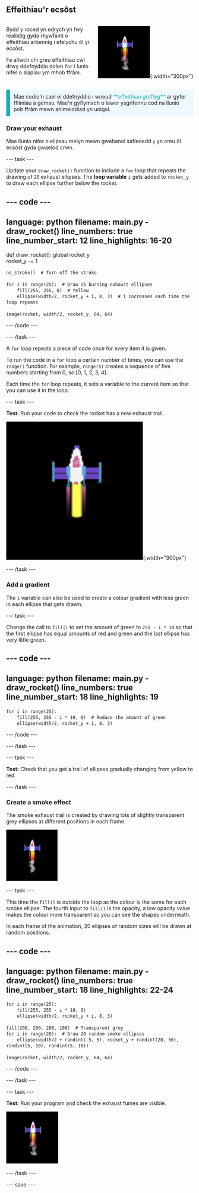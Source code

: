 ## Effeithiau'r ecsôst

<div style="display: flex; flex-wrap: wrap">
<div style="flex-basis: 200px; flex-grow: 1; margin-right: 15px;">

Bydd y roced yn edrych yn fwy realistig gyda rhywfaint o effeithiau arbennig i efelychu ôl yr ecsôst. 

Fe allwch chi greu effeithiau cŵl drwy ddefnyddio dolen `for` i lunio nifer o siapiau ym mhob ffrâm.

</div>
<div>

![Y roced wrth hedfan gydag ôl ecsôst.](images/flying_rocket.gif){:width="300px"}

</div>
</div>

<p style="border-left: solid; border-width:10px; border-color: #0faeb0; background-color: aliceblue; padding: 10px;">
Mae codio'n cael ei ddefnyddio i wneud <span style="color: #0faeb0">**effeithiau graffeg**</span> ar gyfer ffilmiau a gemau. Mae'n gyflymach o lawer ysgrifennu cod na llunio pob ffrâm mewn animeiddiad yn unigol. </p>

### Draw your exhaust

Mae llunio nifer o elipsau melyn mewn gwahanol safleoedd `y` yn creu ôl ecsôst gyda gwaelod crwn.

--- task ---

Update your `draw_rocket()` function to include a `for` loop that repeats the drawing of `25` exhaust ellipses. The **loop variable** `i` gets added to `rocket_y` to draw each ellipse further below the rocket.

--- code ---
---
language: python filename: main.py - draw_rocket() line_numbers: true line_number_start: 12
line_highlights: 16-20
---

def draw_rocket(): global rocket_y   
rocket_y -= 1   

    no_stroke()  # Turn off the stroke
    
    for i in range(25):  # Draw 25 burning exhaust ellipses   
        fill(255, 255, 0)  # Yellow   
        ellipse(width/2, rocket_y + i, 8, 3)  # i increases each time the loop repeats    
    
    image(rocket, width/2, rocket_y, 64, 64)


--- /code ---

--- /task ---

A `for` loop repeats a piece of code once for every item it is given.

To run the code in a `for` loop a certain number of times, you can use the `range()` function. For example, `range(5)` creates a sequence of five numbers starting from 0, so [0, 1, 2, 3, 4].

Each time the `for` loop repeats, it sets a variable to the current item so that you can use it in the loop.

--- task ---

**Test:** Run your code to check the rocket has a new exhaust trail.

![A close-up of the rocket with an exhaust trail.](images/rocket_exhaust.png){:width="300px"}

--- /task ---

### Add a gradient

The `i` variable can also be used to create a colour gradient with less green in each ellipse that gets drawn.

--- task ---

Change the call to `fill()` to set the amount of green to `255 - i * 10` so that the first ellipse has equal amounts of red and green and the last ellipse has very little green.

--- code ---
---
language: python filename: main.py - draw_rocket() line_numbers: true line_number_start: 18
line_highlights: 19
---

    for i in range(25):   
        fill(255, 255 - i * 10, 0)  # Reduce the amount of green    
        ellipse(width/2, rocket_y + i, 8, 3)

--- /code ---

--- /task ---

--- task ---

**Test:** Check that you get a trail of ellipses gradually changing from yellow to red.

--- /task ---

### Create a smoke effect

The smoke exhaust trail is created by drawing lots of slightly transparent grey ellipses at different positions in each frame.

![A slow animation of the smoke effect.](images/rocket_smoke.gif)

--- task ---

This time the `fill()` is outside the loop as the colour is the same for each smoke ellipse. The fourth input to `fill()` is the opacity, a low opacity value makes the colour more transparent so you can see the shapes underneath.

In each frame of the animation, 20 ellipses of random sizes will be drawn at random positions.

--- code ---
---
language: python filename: main.py - draw_rocket() line_numbers: true line_number_start: 18
line_highlights: 22-24
---

    for i in range(25):  
        fill(255, 255 - i * 10, 0)   
        ellipse(width/2, rocket_y + i, 8, 3)    
    
    fill(200, 200, 200, 100)  # Transparent grey   
    for i in range(20):  # Draw 20 random smoke ellipses    
        ellipse(width/2 + randint(-5, 5), rocket_y + randint(20, 50), randint(5, 10), randint(5, 10))    
    
    image(rocket, width/2, rocket_y, 64, 64)

--- /code ---

--- /task ---

--- task ---

**Test:** Run your program and check the exhaust fumes are visible.

![An animation of the rocket and exhaust trail with added smoke.](images/rocket_exhaust_circles.gif)

--- /task ---

--- save ---
